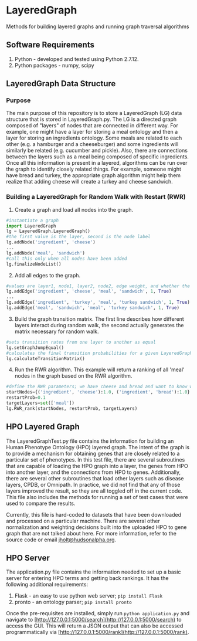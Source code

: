 # LayeredGraph
Methods for building layered graphs and running graph traversal algorithms

## Software Requirements
1. Python - developed and tested using Python 2.7.12.
2. Python packages - numpy, scipy

## LayeredGraph Data Structure
### Purpose
The main purpose of this repository is to store a LayeredGraph (LG) data structure that is stored in LayeredGraph.py.  The LG is a directed graph composed of "layers" of nodes that are connected in different way.
For example, one might have a layer for storing a meal ontology and then a layer for storing an ingredients ontology.  Some meals are related to each other (e.g. a hamburger and a cheeseburger)
and some ingredients will similarly be related (e.g. cucumber and pickle).  Also, there are connections between the layers such as a meal being composed of specific ingredients.  Once
all this information is present in a layered, algorithms can be run over the graph to identify closely related things.  For example, someone might have bread and turkey, the appropriate
graph algorithm might help them realize that adding cheese will create a turkey and cheese sandwich.

### Building a LayeredGraph for Random Walk with Restart (RWR)
1. Create a graph and load all nodes into the graph.
```python
#instantiate a graph
import LayeredGraph
lg = LayeredGraph.LayeredGraph()
#the first value is the layer, second is the node label
lg.addNode('ingredient', 'cheese')
...
lg.addNode('meal', 'sandwich')
#call this only when all nodes have been added
lg.finalizeNodeList()
```
2. Add all edges to the graph.
```python
#values are layer1, node1, layer2, node2, edge weight, and whether the edge is undirected
lg.addEdge('ingredient', 'cheese', 'meal', 'sandwich', 1, True)
...
lg.addEdge('ingredient', 'turkey', 'meal', 'turkey sandwich', 1, True)
lg.addEdge('meal', 'sandwich', 'meal', 'turkey sandwich', 1, True)
```
3. Build the graph transition matrix.  The first line describes how different layers interact during random walk, the second actually generates the matrix necessary for random walk.
```python
#sets transition rates from one layer to another as equal
lg.setGraphJumpEqual()
#calculates the final transition probabilities for a given LayeredGraph
lg.calculateTransitionMatrix()
```
4. Run the RWR algorithm.  This example will return a ranking of all 'meal' nodes in the graph based on the RWR algorithm.
```python
#define the RWR parameters; we have cheese and bread and want to know what meals are closest related to those ingredients
startNodes={('ingredient', 'cheese'):1.0, ('ingredient', 'bread'):1.0}
restartProb=0.1
targetLayers=set(['meal'])
lg.RWR_rank(startNodes, restartProb, targetLayers)
```

## HPO Layered Graph
The LayeredGraphTest.py file contains the information for building an Human Phenotype Ontology (HPO) layered graph.  The intent of the graph is to provide a mechanism for obtaining
genes that are closely related to a particular set of phenotypes.  In this test file, there are several subroutines that are capable of loading the HPO graph into a layer, the genes
from HPO into another layer, and the connections from HPO to genes.  Additionally, there are several other subroutines that load other layers such as disease layers, CPDB, or Omnipath.
In practice, we did not find that any of those layers improved the result, so they are all toggled off in the current code.  This file also includes the methods for running a set of
test cases that were used to compare the results.

Currently, this file is hard-coded to datasets that have been downloaded and processed on a particular machine.  There are several other normalization and weighting decisions built
into the uploaded HPO to gene graph that are not talked about here.  For more information, refer to the source code or email jholt@hudsonalpha.org.

## HPO Server
The application.py file contains the information needed to set up a basic server for entering HPO terms and getting back rankings.  It has the following additional requirements:
1. Flask - an easy to use python web server; ```pip install Flask```
2. pronto - an ontology parser; ```pip install pronto```

Once the pre-requisites are installed, simply run ```python application.py``` and navigate to [http://127.0.0.1:5000/search](http://127.0.0.1:5000/search) to access the GUI.  This will return a JSON
output that can also be accessed programmatically via [http://127.0.0.1:5000/rank](http://127.0.0.1:5000/rank).
